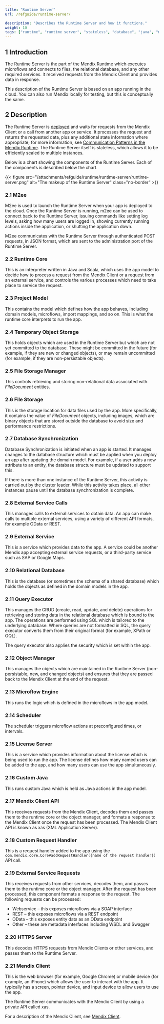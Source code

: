 ```yaml
---
title: "Runtime Server"
url: /refguide/runtime-server/

description: "Describes the Runtime Server and how it functions."
weight: 10
tags: ["runtime", "runtime server", "stateless", "database", "java", "microflows"]
---
```


## 1 Introduction

The Runtime Server is the part of the Mendix Runtime which executes microflows and connects to files, the relational database, and any other required services. It received requests from the Mendix Client and provides data in response.

This description of the Runtime Server is based on an app running in the cloud. You can also run Mendix locally for testing, but this is conceptually the same.

## 2 Description

The Runtime Server is [deployed](/refguide/runtime-deployment/) and waits for requests from the Mendix Client or a call from another app or service. It processes the request and returns the requested data, plus any additional state information where appropriate; for more information, see [Communication Patterns in the Mendix Runtime](/refguide/communication-patterns/). The Runtime Server itself is stateless, which allows it to be efficiently scaled to multiple instances.

Below is a chart showing the components of the Runtime Server. Each of the components is described below the chart.

{{< figure src="/attachments/refguide/runtime/runtime-server/runtime-server.png" alt="The makeup of the Runtime Server" class="no-border" >}}

### 2.1 M2ee

M2ee is used to launch the Runtime Server when your app is deployed to the cloud. Once the Runtime Server is running, m2ee can be used to connect back to the Runtime Server, issuing commands like setting log levels, asking how many users are logged in, showing currently running actions inside the application, or shutting the application down.

M2ee communicates with the Runtime Server through authenticated POST requests, in JSON format, which are sent to the administration port of the Runtime Server.

### 2.2 Runtime Core

This is an interpreter written in Java and Scala, which uses the app model to decide how to process a request from the Mendix Client or a request from an external service, and controls the various processes which need to take place to service the request.

### 2.3 Project Model

This contains the model which defines how the app behaves, including domain models, microflows, import mappings, and so on. This is what the runtime core interprets to run the app.

### 2.4 Temporary Object Storage

This holds objects which are used in the Runtime Server but which are not yet committed to the database. These might be committed in the future (for example, if they are new or changed objects), or may remain uncommitted (for example, if they are non-persistable objects).

### 2.5 File Storage Manager

This controls retrieving and storing non-relational data associated with *FileDocument* entities.

### 2.6 File Storage

This is the storage location for data files used by the app. More specifically, it contains the value of *FileDocument* objects, including images, which are binary objects that are stored outside the database to avoid size and performance restrictions.

### 2.7 Database Synchronization

Database Synchronization is initiated when an app is started. It manages changes to the database structure which must be applied when you deploy an app after updating the domain model. For example, if a user adds a new attribute to an entity, the database structure must be updated to support this.

If there is more than one instance of the Runtime Server, this activity is carried out by the cluster leader. While this activity takes place, all other instances pause until the database synchronization is complete.

### 2.8 External Service Calls

This manages calls to external services to obtain data. An app can make calls to multiple external services, using a variety of different API formats, for example OData or REST.

### 2.9 External Service

This is a service which provides data to the app. A service could be another Mendix app accepting external service requests, or a third-party service such as SAP or Google Maps.

### 2.10 Relational Database

This is the database (or sometimes the schema of a shared database) which holds the objects as defined in the domain models in the app.

### 2.11 Query Executor

This manages the CRUD (create, read, update, and delete) operations for retrieving and storing data in the relational database which is bound to the app. The operations are performed using SQL which is tailored to the underlying database. Where queries are not formatted in SQL, the query executor converts them from their original format (for example, XPath or OQL).

The query executor also applies the security which is set within the app.

### 2.12 Object Manager

This manages the objects which are maintained in the Runtime Server (non-persistable, new, and changed objects) and ensures that they are passed back to the Mendix Client at the end of the request.

### 2.13 Microflow Engine

This runs the logic which is defined in the microflows in the app model.

### 2.14 Scheduler

The scheduler triggers microflow actions at preconfigured times, or intervals.

### 2.15 License Server

This is a service which provides information about the license which is being used to run the app. The license defines how many named users can be added to the app, and how many users can use the app simultaneously.

### 2.16 Custom Java

This runs custom Java which is held as Java actions in the app model.

### 2.17 Mendix Client API

This receives requests from the Mendix Client, decodes them and passes them to the runtime core or the object manager, and formats a response to the Mendix Client once the request has been processed. The Mendix Client API is known as xas (XML Application Server).

### 2.18 Custom Request Handler

This is a request handler added to the app using the `com.mendix.core.Core#addRequestHandler({name of the request handler})` API call.

### 2.19 External Service Requests

This receives requests from other services, decodes them, and passes them to the runtime core or the object manager. After the request has been processed, this component formats a response to the request. The following requests can be processed:

* Webservice – this exposes microflows via a SOAP interface
* REST – this exposes microflows via a REST endpoint
* OData – this exposes entity data as an OData endpoint
* Other – these are metadata interfaces including WSDL and Swagger

### 2.20 HTTPS Server

This decodes HTTPS requests from Mendix Clients or other services, and passes them to the Runtime Server.

### 2.21 Mendix Client

This is the web browser (for example, Google Chrome) or mobile device (for example, an iPhone) which allows the user to interact with the app. It typically has a screen, pointer device, and input device to allow users to use the app.

The Runtime Server communicates with the Mendix Client by using a private API called xas.

For a description of the Mendix Client, see [Mendix Client](/refguide/mendix-client/).
